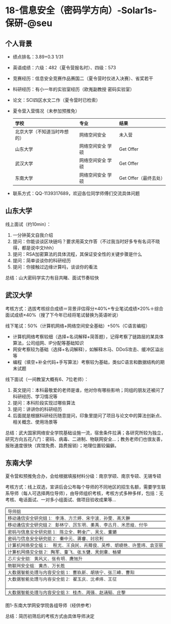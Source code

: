 # 18-信息安全（密码学方向）-Solar1s-保研-@seu

## 个人背景

- 绩点排名：3.89+0.3	1/31

- 英语成绩：六级：482（夏令营报名时）、四级：573

- 竞赛经历：信息安全竞赛作品赛国二（夏令营时仅进入决赛）、省奖若干

- 科研经历：有小一年的实验室经历（欧嵬副教授 密码实验室）

- 论文：SCI四区水文二作（夏令营时已检索）

- 夏令营入营情况（未参加预推免）

  | 学校                         | 专业              | 结果                  |
  | ---------------------------- | ----------------- | --------------------- |
  | 北京大学（不知道当时咋想的） | 网络空间安全      | 未入营                |
  | 山东大学                     | 网络空间安全 学硕 | Get Offer             |
  | 武汉大学                     | 网络空间安全 学硕 | Get Offer             |
  | 东南大学                     | 网络空间安全 学硕 | Get Offer（最终去处） |

- 联系方式：QQ-1139317689，欢迎各位同学师傅们交流具体问题

## 山东大学

线上面试（约10min）：

1. 一分钟英文自我介绍
2. 提问：你能谈谈区块链吗？要求用英文作答（不过我当时好多专有名词不晓得，都是说中文hhh）
3. 提问：RSA加密算法的具体流程，其保证安全性的关键步骤是什么
4. 提问：简单谈谈你的科研经历
5. 提问：你接触过边缘计算吗，谈谈你的看法

总结：山大密码学实力有目共睹、面试节奏较快

## 武汉大学

考核方式：选拔考核综合成绩＝背景评估得分×40%+专业笔试成绩×20%＋综合面试成绩×40%（搜了下今年已经将笔试替换为英语听说）

线下笔试：50%（计算机网络+网络空间安全基础）+50%（C语言编程）

- 计算机网络考察较细（选择+名词解释+简答题），记得考察了链路层的某具体算法，公司组网、IP分配等基础知识
- 网安考察较为基础（选择+名词解释），如解释木马、DDoS攻击、缓冲区溢出等
- 编程（填空+补全代码+手写算法）考察较为基础，类似C语言和数据结构的期末试题

线下面试（一间教室大概有6、7位老师）： 

1. 英文提问：本科最敬爱的老师是谁，他对你有哪些影响；同组的朋友还被问了科研经历、学习情况等
2. 提问：本科阶段实现过哪些算法
3. 提问：讲讲你的科研经历
4. 后面就是根据科研经历随意提问，印象里提问了项目与论文中的算法创新点、相关概念、使用场景等

总结：武大国家网络安全学院基础设施一流，宿舍条件拉满；各研究所较为独立，研究方向五花八门：密码、病毒、二进制、物联网安全...；教务老师们也很友善，报账速度很快（宾馆免费、路费报销）；地理位置较偏僻。

## 东南大学

夏令营和预推免合办，会给根据填报材料分级：南京学硕、南京专硕、无锡专硕

考核方式：线上双选，宣讲后会公布每个导师的不同地区的招生名额，需要学生联系导师（每人可选择两位导师），由导师组织考核，考核方式多种多样，包括：无考核、电话面试、一对多小组面试、做项目验收成果等...

![](img/solaris.png)

图1-东南大学网安学院各组导师（经供参考）

总结：简历初筛后的考核方式由具体导师决定




